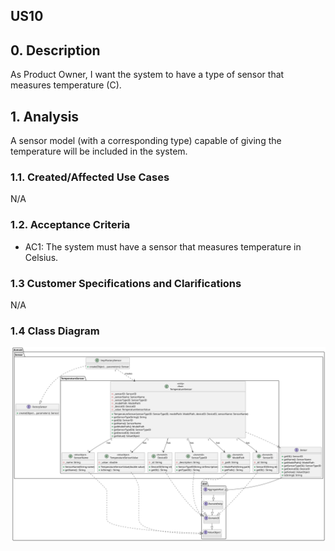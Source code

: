 ## US10

## 0. Description

As Product Owner, I want the system to have a type of sensor that measures
temperature (C).

## 1. Analysis

A sensor model (with a corresponding type) capable of giving the temperature will be included in the system.

### 1.1. Created/Affected Use Cases

N/A

### 1.2. Acceptance Criteria

* AC1: The system must have a sensor that measures temperature in Celsius.

### 1.3 Customer Specifications and Clarifications

N/A

### 1.4 Class Diagram

![ClassDiagram](artifacts/us10_CD_v2.svg)